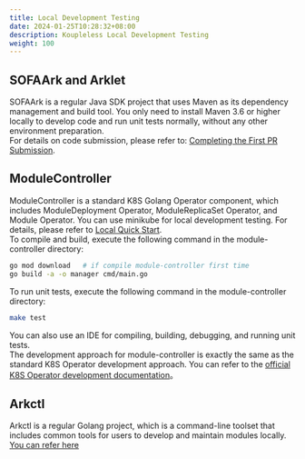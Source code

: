 ```yaml
---
title: Local Development Testing
date: 2024-01-25T10:28:32+08:00
description: Koupleless Local Development Testing
weight: 100
---
```


## SOFAArk and Arklet
SOFAArk is a regular Java SDK project that uses Maven as its dependency management and build tool. You only need to install Maven 3.6 or higher locally to develop code and run unit tests normally, without any other environment preparation. <br /> For details on code submission, please refer to: [Completing the First PR Submission](/docs/contribution-guidelines/contribution/first-pr/).

## ModuleController
ModuleController is a standard K8S Golang Operator component, which includes ModuleDeployment Operator, ModuleReplicaSet Operator, and Module Operator. You can use minikube for local development testing. For details, please refer to [Local Quick Start](/docs/quick-start). <br />
To compile and build, execute the following command in the module-controller directory:
```bash
go mod download   # if compile module-controller first time
go build -a -o manager cmd/main.go  
```
To run unit tests, execute the following command in the module-controller directory:
```bash
make test
```
You can also use an IDE for compiling, building, debugging, and running unit tests.<br />
The development approach for module-controller is exactly the same as the standard K8S Operator development approach. You can refer to the [official K8S Operator development documentation](https://kubernetes.io/zh-cn/docs/concepts/extend-kubernetes/operator/)。

## Arkctl
Arkctl is a regular Golang project, which is a command-line toolset that includes common tools for users to develop and maintain modules locally.
[You can refer here](/docs/tutorials/build_and_deploy)


<br/>

